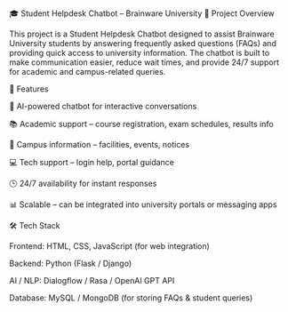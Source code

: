🎓 Student Helpdesk Chatbot – Brainware University
📌 Project Overview

This project is a Student Helpdesk Chatbot designed to assist Brainware University students by answering frequently asked questions (FAQs) and providing quick access to university information. The chatbot is built to make communication easier, reduce wait times, and provide 24/7 support for academic and campus-related queries.

🚀 Features

🤖 AI-powered chatbot for interactive conversations

📚 Academic support – course registration, exam schedules, results info

🏫 Campus information – facilities, events, notices

💻 Tech support – login help, portal guidance

🕒 24/7 availability for instant responses

📊 Scalable – can be integrated into university portals or messaging apps

🛠️ Tech Stack

Frontend: HTML, CSS, JavaScript (for web integration)

Backend: Python (Flask / Django)

AI / NLP: Dialogflow / Rasa / OpenAI GPT API

Database: MySQL / MongoDB (for storing FAQs & student queries)
